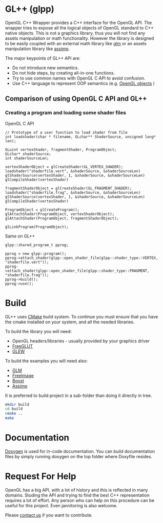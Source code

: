 GL++ (glpp)
===========

OpenGL C++ Wrapper provides a C++ interface for the OpenGL API. The wrapper tries to expose all the logical objects of OpenGL standard to C++ native objects. This is not a graphics library, thus you will not find any assets manipulation or math functionality. However the library is designed to be easily coupled with an external math library like [glm](http://glm.g-truc.net/) or an assets manipulation library like [assimp](http://assimp.sourceforge.net/).

The major keypoints of GL++ API are:
* Do not introduce new semantics.
* Do not hide steps, by creating all-in-one functions.
* Try to use common names with OpenGL C API to avoid confusion.
* Use C++ language to represent OOP semantics (e.g. [OpenGL objects](http://www.opengl.org/wiki/OpenGL_Object) )


Comparison of using OpenGL C API and GL++
-----------------------------------------

### Creating a program and loading some shader files

OpenGL C API

    // Prototype of a user function to load shader from file
    int loadshader(char * filename, GLchar** ShaderSource, unsigned long* len);

    GLuint vertexShader, fragmentShader, ProgramObject;
    GLchar* shaderSource;
    int shaderSourceLen;
    
    vertexShaderObject = glCreateShader(GL_VERTEX_SHADER);
    loadshader("shaderfile.vert", &shaderSource, &shaderSourceLen)
    glShaderSource(vertexShader, 1, &shaderSource, &shaderSourceLen)
    glCompileShader(vertexShader)
    
    fragmentShaderObject = glCreateShader(GL_FRAGMENT_SHADER);
    loadshader("shaderfile.frag", &shaderSource, &shaderSourceLen)
    glShaderSource(vertexShader, 1, &shaderSource, &shaderSourceLen)
    glCompileShader(vertexShader)
    
    ProgramObject = glCreateProgram();
    glAttachShader(ProgramObject, vertexShaderObject);
    glAttachShader(ProgramObject, fragmentShaderObject);
    
    glLinkProgram(ProgramObject);

Same on GL++

    glpp::shared_program_t pprog;

    pprog = new glpp::program();
    pprog->attach_shader(glpp::open_shader_file(glpp::shader_type::VERTEX, "shaderfile.vert"));
    pprog->attach_shader(glpp::open_shader_file(glpp::shader_type::FRAGMENT, "shaderfile.frag"));
    pprog->build();
    pprog->use();

Build
=====

GL++ uses [CMake](http://www.cmake.org/) build system. To continue you must ensure that you have the cmake installed on your system, and all the needed libraries.

To build the library you will need:
* OpenGL headers/libraries - usually provided by your graphics driver
* [FreeGLUT](http://freeglut.sourceforge.net)
* [GLEW](http://glew.sourceforge.net/)

To build the examples you will need also:
* [GLM](http://glm.g-truc.net/)
* [FreeImage](http://freeimage.sourceforge.net/)
* [Boost](http://www.boost.org)
* [Assimp](http://assimp.sourceforge.net)

It is preferred to build project in a sub-folder than doing it directly in tree.

```bash
mkdir build
cd build
cmake ..
make
```

Documentation
=============

[Doxygen](http://www.stack.nl/~dimitri/doxygen) is used for in-code documentation. You can build documentation files by simply running doxygen on the top folder where Doxyfile resides.

Request For Help
================

OpenGL has a big API, with a lot of history and this is reflected in many domains. Studing the API and trying to find the best C++ representation requires a lot of effort. Any person who can help on this procedure can be useful for this project. Even jannitoring is also welcome.

Please [contact us](https://github.com/sque/glpp) if you want to contribute.

